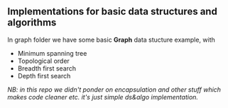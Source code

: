 ## Implementations for basic data structures and algorithms 
In graph folder we have some basic **Graph** data stucture example, with 
 - Minimum spanning tree 
 - Topological order 
 - Breadth first search 
 - Depth first search


*NB: in this repo we didn't ponder on encapsulation and other stuff which makes code cleaner etc. 
it's just simple ds&algo implementation.*
